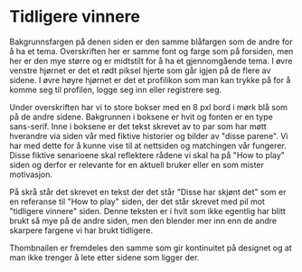 # Tidligere vinnere

Bakgrunnsfargen på denen siden er den samme blåfargen som de andre for å ha et tema.
Overskriften her er samme font og farge som på forsiden, men her er den mye større og er midtstilt for å ha et gjennomgående tema.
I øvre venstre hjørnet er det et rødt piksel hjerte som går igjen på de flere av sidene. 
I øvre høyre hjørnet er det et profilikon som man kan trykke på for å komme seg til profilen, logge seg inn eller registrere seg. 

Under overskriften har vi to store bokser med en 8 pxl bord i mørk blå som på de andre sidene.
Bakgrunnen i boksene er hvit og fonten er en type sans-serif.
Inne i boksene er det tekst skrevet av to par som har møtt hverandre via siden vår med fiktive historier og bilder av "disse parene". 
Vi har med dette for å kunne vise til at nettsiden og matchingen vår fungerer. 
Disse fiktive senarioene skal reflektere rådene vi skal ha på "How to play" siden og derfor er relevante for en aktuell bruker eller en som mister motivasjon.

På skrå står det skrevet en tekst der det står "Disse har skjønt det" som er en referanse til "How to play" siden, der det står skrevet med pil mot "tidligere vinnere" siden. 
Denne teksten er i hvit som ikke egentlig har blitt brukt så mye på de andre siden, men den blender mer inn enn de andre skarpere fargene vi har brukt tidligere.

Thombnailen er fremdeles den samme som gir kontinuitet på designet og at man ikke trenger å lete etter sidene som ligger der.

